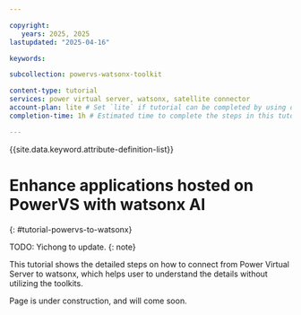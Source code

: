 ```yaml
---

copyright:
   years: 2025, 2025
lastupdated: "2025-04-16"

keywords:

subcollection: powervs-watsonx-toolkit

content-type: tutorial
services: power virtual server, watsonx, satellite connector
account-plan: lite # Set `lite` if tutorial can be completed by using only Lite plan services; Set `paid` if the tutorial requires a pay-go or subscription versions of plans for the service
completion-time: 1h # Estimated time to complete the steps in this tutorial. Minute values are supported up to 90 minutes. Whole hours are also supported; for example: 2h

---
```


{{site.data.keyword.attribute-definition-list}}

# Enhance applications hosted on PowerVS with watsonx AI
{: #tutorial-powervs-to-watsonx}


TODO: Yichong to update.
{: note}

This tutorial shows the detailed steps on how to connect from Power Virtual Server to watsonx, which helps user to understand the details without utilizing the toolkits.

Page is under construction, and will come soon.
